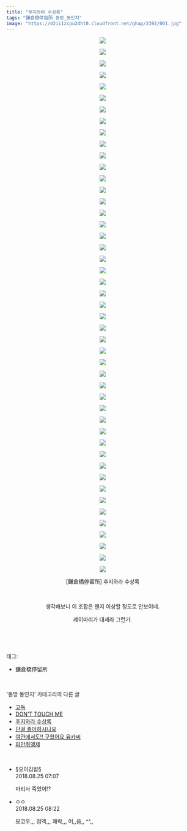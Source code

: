 ```yaml
---
title: "후지와라 수상록"
tags: "鎌倉橋停留所 동방_동인지"
image: "https://d2ii1zcpu2dht0.cloudfront.net/ghap/2392/001.jpg"
---
```

<div class="article">
<p style="text-align: center; clear: none; float: none;"><img src="{{ site.imgserver9 }}/ghap/2392/001.jpg"/></p>
<p style="text-align: center; clear: none; float: none;"><img src="{{ site.imgserver9 }}/ghap/2392/002.jpg"/></p>
<p style="text-align: center; clear: none; float: none;"><img src="{{ site.imgserver9 }}/ghap/2392/003.jpg"/></p>
<p style="text-align: center; clear: none; float: none;"><img src="{{ site.imgserver9 }}/ghap/2392/004.jpg"/></p>
<p style="text-align: center; clear: none; float: none;"><img src="{{ site.imgserver9 }}/ghap/2392/005.jpg"/></p>
<p style="text-align: center; clear: none; float: none;"><img src="{{ site.imgserver9 }}/ghap/2392/006.jpg"/></p>
<p style="text-align: center; clear: none; float: none;"><img src="{{ site.imgserver9 }}/ghap/2392/007.jpg"/></p>
<p style="text-align: center; clear: none; float: none;"><img src="{{ site.imgserver9 }}/ghap/2392/008.jpg"/></p>
<p style="text-align: center; clear: none; float: none;"><img src="{{ site.imgserver9 }}/ghap/2392/009.jpg"/></p>
<p style="text-align: center; clear: none; float: none;"><img src="{{ site.imgserver9 }}/ghap/2392/010.jpg"/></p>
<p style="text-align: center; clear: none; float: none;"><img src="{{ site.imgserver9 }}/ghap/2392/011.jpg"/></p>
<p style="text-align: center; clear: none; float: none;"><img src="{{ site.imgserver9 }}/ghap/2392/012.jpg"/></p>
<p style="text-align: center; clear: none; float: none;"><img src="{{ site.imgserver9 }}/ghap/2392/013.jpg"/></p>
<p style="text-align: center; clear: none; float: none;"><img src="{{ site.imgserver9 }}/ghap/2392/014.jpg"/></p>
<p style="text-align: center; clear: none; float: none;"><img src="{{ site.imgserver9 }}/ghap/2392/015.jpg"/></p>
<p style="text-align: center; clear: none; float: none;"><img src="{{ site.imgserver9 }}/ghap/2392/016.jpg"/></p>
<p style="text-align: center; clear: none; float: none;"><img src="{{ site.imgserver9 }}/ghap/2392/017.jpg"/></p>
<p style="text-align: center; clear: none; float: none;"><img src="{{ site.imgserver9 }}/ghap/2392/018.jpg"/></p>
<p style="text-align: center; clear: none; float: none;"><img src="{{ site.imgserver9 }}/ghap/2392/019.jpg"/></p>
<p style="text-align: center; clear: none; float: none;"><img src="{{ site.imgserver9 }}/ghap/2392/020.jpg"/></p>
<p style="text-align: center; clear: none; float: none;"><img src="{{ site.imgserver9 }}/ghap/2392/021.jpg"/></p>
<p style="text-align: center; clear: none; float: none;"><img src="{{ site.imgserver9 }}/ghap/2392/022.jpg"/></p>
<p style="text-align: center; clear: none; float: none;"><img src="{{ site.imgserver9 }}/ghap/2392/023.jpg"/></p>
<p style="text-align: center; clear: none; float: none;"><img src="{{ site.imgserver9 }}/ghap/2392/024.jpg"/></p>
<p style="text-align: center; clear: none; float: none;"><img src="{{ site.imgserver9 }}/ghap/2392/025.jpg"/></p>
<p style="text-align: center; clear: none; float: none;"><img src="{{ site.imgserver9 }}/ghap/2392/026.jpg"/></p>
<p style="text-align: center; clear: none; float: none;"><img src="{{ site.imgserver9 }}/ghap/2392/027.jpg"/></p>
<p style="text-align: center; clear: none; float: none;"><img src="{{ site.imgserver9 }}/ghap/2392/028.jpg"/></p>
<p style="text-align: center; clear: none; float: none;"><img src="{{ site.imgserver9 }}/ghap/2392/029.jpg"/></p>
<p style="text-align: center; clear: none; float: none;"><img src="{{ site.imgserver9 }}/ghap/2392/030.jpg"/></p>
<p style="text-align: center; clear: none; float: none;"><img src="{{ site.imgserver9 }}/ghap/2392/031.jpg"/></p>
<p style="text-align: center; clear: none; float: none;"><img src="{{ site.imgserver9 }}/ghap/2392/032.jpg"/></p>
<p style="text-align: center; clear: none; float: none;"><img src="{{ site.imgserver9 }}/ghap/2392/033.jpg"/></p>
<p style="text-align: center; clear: none; float: none;"><img src="{{ site.imgserver9 }}/ghap/2392/034.jpg"/></p>
<p style="text-align: center; clear: none; float: none;"><img src="{{ site.imgserver9 }}/ghap/2392/035.jpg"/></p>
<p style="text-align: center; clear: none; float: none;"><img src="{{ site.imgserver9 }}/ghap/2392/036.jpg"/></p>
<p style="text-align: center; clear: none; float: none;"><img src="{{ site.imgserver9 }}/ghap/2392/037.jpg"/></p>
<p style="text-align: center; clear: none; float: none;"><img src="{{ site.imgserver9 }}/ghap/2392/038.jpg"/></p>
<p style="text-align: center; clear: none; float: none;"><img src="{{ site.imgserver9 }}/ghap/2392/039.jpg"/></p>
<p style="text-align: center; clear: none; float: none;"><img src="{{ site.imgserver9 }}/ghap/2392/040.jpg"/></p>
<p style="text-align: center; clear: none; float: none;"><img src="{{ site.imgserver9 }}/ghap/2392/041.jpg"/></p>
<p style="text-align: center; clear: none; float: none;"><img src="{{ site.imgserver9 }}/ghap/2392/042.jpg"/></p>
<p style="text-align: center; clear: none; float: none;"><img src="{{ site.imgserver9 }}/ghap/2392/043.jpg"/></p>
<p style="text-align: center; clear: none; float: none;"><img src="{{ site.imgserver9 }}/ghap/2392/044.jpg"/></p>
<p style="text-align: center; clear: none; float: none;"><img src="{{ site.imgserver9 }}/ghap/2392/045.jpg"/></p>
<p style="text-align: center; clear: none; float: none;"><img src="{{ site.imgserver9 }}/ghap/2392/046.jpg"/></p>
<p style="text-align: center; clear: none; float: none;"><img src="{{ site.imgserver9 }}/ghap/2392/047.jpg"/></p>
<p style="text-align: center; clear: none; float: none;">[鎌倉橋停留所] 후지와라 수상록</p>
<p style="text-align: center; clear: none; float: none;"><br/></p>
<p style="text-align: center; clear: none; float: none;">생각해보니 이 조합은 왠지 이상할 정도로 안보이네.</p>
<p style="text-align: center; clear: none; float: none;">레이마리가 대세라 그런가.</p>
<p><br/></p>
</div><br/>
<div class="tagTrail">
<p>태그: </p>
<ul>
<li>鎌倉橋停留所</li>
</ul>
</div><br/>
<div class="another">
<p>'동방 동인지' 카테고리의 다른 글</p>
<ul>
<li><a href="/ghap_2394">고독</a></li>
<li><a href="/ghap_2393">DON'T TOUCH ME</a></li>
<li><a href="/ghap_2392">후지와라 수상록</a></li>
<li><a href="/ghap_2391">단걸 좋아하시나요</a></li>
<li><a href="/ghap_2390">여관에서도!! 구웠어요 유카씨</a></li>
<li><a href="/ghap_2389">피안취앵제</a></li>
</ul>
</div><br/>
<div class="cb_module cb_fluid">
<div class="cb_wrt cb_profile">
<div class="comment">
<ul>
<li class="cb_thumb_off" id="comment15317009">
<div class="cb_comment_area">
<div class="cb_info_area">
<div class="cb_section">
<span class="cb_nick_name">§오이김밥§</span>
</div>
<div class="cb_section">
<span class="cb_date">2018.08.25 07:07 </span>
</div>
</div>
<div class="cb_dsc_comment">
<p class="cb_dsc">
											마리사 죽었어!?
										</p>
</div>
</div></li>
<li class="cb_thumb_off" id="comment15317038">
<div class="cb_comment_area">
<div class="cb_info_area">
<div class="cb_section">
<span class="cb_nick_name">ㅇㅇ</span>
</div>
<div class="cb_section">
<span class="cb_date">2018.08.25 08:22 </span>
</div>
</div>
<div class="cb_dsc_comment">
<p class="cb_dsc">
											모코우,,, 점액,,, 쾌락,,, 어,,음,, ^^,,
										</p>
</div>
</div></li>
</ul>
</div>
</div><!-- commentList close -->
</div><br/>
